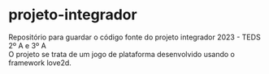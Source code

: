 # projeto-integrador
Repositório para guardar o código fonte do projeto integrador 2023 - TEDS 2º A e 3º A </br>
O projeto se trata de um jogo de plataforma desenvolvido usando o framework love2d.

